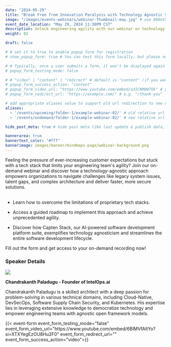 ```yaml
---
date: "2024-05-29"
title: "Break Free from Innovation Paralysis with Technology Agnostic Solutions"
image: "/images/events-webinars/webinar-thumbnail-may.jpg" # use 800x550 or 16:11 ratio image
event_date_location: "May 29, 2024 11:30PM CST"
description: Unlock engineering agility with our webinar on technology-agnostic solutions. Overcome legacy systems, talent gaps, and complex architectures for faster, secure delivery.
weight: 02

draft: false

# # set it to true to enable popup form for registration
# show_popup_form: true # You can test this form locally, but please note that submissions will not be sent to Netlify.

# # Typically, once a user submits a form, it won't be displayed again when they revisit the page, unless they open it in a new tab or window. If you need to show the form again for testing purposes, you can set this option to true. This is particularly useful during local testing when you need to submit the form multiple times for testing purposes.
# popup_form_testing_mode: false

# # "video" | "content" | "redirect" # default is "content" (if you want to show a video after the form is submitted, set this to "video" and provide video url in the popup_form_video_url field. If you want to redirect to a different url, set this to "redirect" and provide a redirect url in the popup_form_redirect_url field)
# popup_form_success_action: "content" 
# popup_form_video_url: "https://www.youtube.com/embed/a3ICNMQW7Ok" # you can use youtube's embed url
# popup_form_redirect_url: "https://example.com/" # e.g. "/thank-you"

# add appropriate aliases value to support old url redirection to new url
aliases:  
  - '/events/upcoming/folder-1/example-webinar-02/' # old relative url
  - '/events/ondemand/folder-1/example-webinar-02/' # new relative url

hide_post_meta: true # hide post meta like last update & publish data, estimated reading time etc.

bannerarea: true
bannertext_color: "#fff"
bannerimage: images/banner/mindmaps-page/webinar-background.png
---
```


<div class="row gx-lg-5">
    <div class="col-lg-7">
Feeling the pressure of ever-increasing customer expectations but stuck with a tech stack that limits your engineering team's agility? Join our on-demand webinar and discover how a technology-agnostic approach empowers organizations to navigate challenges like legacy system issues, talent gaps, and complex architecture and deliver faster, more secure solutions.  </br></br>

-  Learn how to overcome the limitations of proprietary tech stacks. 

- Access a guided roadmap to implement this approach and achieve unprecedented agility. 

- Discover how Capten Stack, our AI-powered software development platform suite, exemplifies technology agnosticism and streamlines the entire software development lifecycle. 

Fill out the form and get access to your on-demand recording now! 


### Speaker Details

<image src="/images/avatar/chandrakanth-paladugu.jpg">

**Chandrakanth Paladugu - Founder of IntelOps.ai**

Chandrakanth Paladugu is a skilled architect with a deep passion for problem-solving in various technical domains, including Cloud-Native, DevSecOps, Software Supply Chain Security, and Kubernetes. His expertise lies in leveraging extensive knowledge to democratize technology and empower engineering teams with agnostic open framework models.
</div>

<div class="col-lg-5">
{{< event-form event_form_testing_mode="false" event_form_video_url="https://www.youtube.com/embed/6BlMVfAltYo?si=XTXYegEzOU8Hu2F0" event_form_redirect_url="" event_form_success_action="video">}}
</div>
</div>
